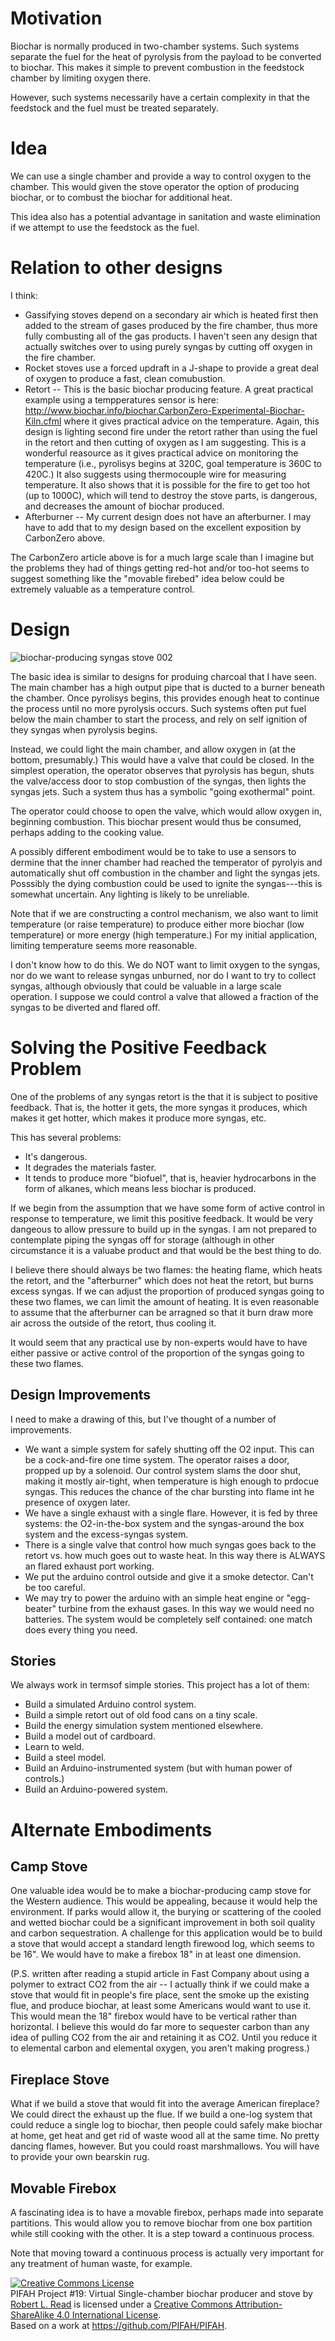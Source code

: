 # Motivation

Biochar is normally produced in two-chamber systems.  Such systems separate the fuel for the heat of pyrolysis from
the payload to be converted to biochar.  This makes it simple to prevent combustion in the feedstock chamber by limiting
oxygen there.

However, such systems necessarily have a certain complexity in that the feedstock and the fuel must be treated separately.

# Idea

We can use a single chamber and provide a way to control oxygen to the chamber. This would given the stove operator
the option of producing biochar, or to combust the biochar for additional heat.

This idea also has a potential advantage in sanitation and waste elimination if we attempt to use the feedstock as the fuel.

# Relation to other designs

I think:

* Gassifying stoves depend on a secondary air which is heated first then added to the stream of gases produced by the fire chamber, thus more fully combusting all of the gas products.  I haven't seen any design that actually switches over to using purely syngas by cutting off oxygen in the fire chamber.
* Rocket stoves use a forced updraft in a J-shape to provide a great deal of oxygen to produce a fast, clean comubustion.
* Retort -- This is the basic biochar producing feature.  A great practical example using a tempperatures sensor is here: http://www.biochar.info/biochar.CarbonZero-Experimental-Biochar-Kiln.cfml  where it gives practical advice on the temperature.  Again, this design is lighting second fire under the retort rather than using the fuel in the retort and then cutting of oxygen as I am suggesting.  This is a wonderful reasource as it gives practical advice on monitoring the temperature (i.e., pyrolisys begins at 320C, goal temperature is 360C to 420C.) It also suggests using thermocouple wire for measuring temperature. It also shows that it is possible for the fire to get too hot (up to 1000C), which will tend to destroy the stove parts, is dangerous, and decreases the amount of biochar produced.
* Afterburner -- My current design does not have an afterburner.  I may have to add that to my design based on the excellent exposition by CarbonZero above.

The CarbonZero article above is for a much large scale than I imagine but the problems they had of things getting red-hot and/or too-hot seems to suggest something like the "movable firebed" idea below could be extremely valuable as a temperature control.

# Design

![biochar-producing syngas stove 002](https://cloud.githubusercontent.com/assets/5296671/7164458/ee607f8e-e365-11e4-8bfa-ff690d4ae29e.jpg)


The basic idea is similar to designs for produing charcoal that I have seen.  The main chamber has a high output pipe
that is ducted to a burner beneath the chamber.  Once pyrolisys begins, this provides enough heat to continue the 
process until no more pyrolysis occurs. Such systems often put fuel below the main chamber to start the process, and 
rely on self ignition of they syngas when pyrolysis begins.

Instead, we could light the main chamber, and allow oxygen in (at the bottom, presumably.)  This would have a valve
that could be closed.  In the simplest operation, the operator observes that pyrolysis has begun, shuts the valve/access door to
stop combustion of the syngas, then lights the syngas jets.  Such a system thus has a symbolic "going exothermal" point.

The operator could choose to open the valve, which would allow oxygen in, beginning combustion.  This biochar
present would thus be consumed, perhaps adding to the cooking value.

A possibly different embodiment would be to take to use a sensors to dermine that the inner chamber had reached 
the temperator of pyrolyis and automatically shut off combustion in the chamber and light the syngas jets.
Posssibly the dying combustion could be used to ignite the syngas---this is somewhat uncertain.  Any lighting 
is likely to be unreliable.

Note that if we are constructing a control mechanism, we also want to limit temperature (or raise temperature) to produce either more biochar (low temperature) or more energy (high temperature.)  For my initial application, limiting temperature seems more reasonable.

I don't know how to do this.  We do NOT want to limit oxygen to the syngas, nor do we want to release syngas unburned, nor do I want to try to collect syngas, although obviously that could be valuable in a large scale operation.  I suppose we could control a valve that allowed a fraction of the syngas to be diverted and flared off.

# Solving the Positive Feedback Problem

One of the problems of any syngas retort is the that it is subject to positive feedback.  That is, the hotter it
gets, the more syngas it produces, which makes it get hotter, which makes it produce more syngas, etc.

This has several problems:
* It's dangerous.
* It degrades the materials faster.
* It tends to produce more "biofuel", that is, heavier hydrocarbons in the form of alkanes, which means less biochar is produced.

If we begin from the assumption that we have some form of active control in response to temperature, we limit this 
positive feedback. It would be very dangeous to allow pressure to build up in the syngas. I am not prepared to contemplate piping the syngas off for storage (although in other circumstance it is a valuabe product and that would
be the best thing to do.

I believe there should always be two flames: the heating flame, which heats the retort, and the "afterburner" which does not heat the retort, but burns excess syngas.  If we can adjust the proportion of produced syngas going to these two flames, we can limit the amount of heating.  It is even reasonable to assume that the afterburner can be arragned so that it burn draw more air across the outside of the retort, thus cooling it.

It would seem that any practical use by non-experts would have to have either passive or active control of the proportion of the syngas going to these two flames.

## Design Improvements

I need to make a drawing of this, but I've thought of a number of improvements.

* We want a simple system for safely shutting off the O2 input.  This can be a cock-and-fire one time system. The operator raises a door, propped up by a solenoid.  Our control system slams the door shut, making it mostly air-tight, when temperature is high enough to prdocue syngas. This reduces the chance of the char bursting into flame int he presence of oxygen later.
* We have a single exhaust with a single flare.  However, it is fed by three systems: the O2-in-the-box system and the syngas-around the box system and the excess-syngas system.
* There is a single valve that control how much syngas goes back to the retort vs. how much goes out to waste heat. In this way there is ALWAYS an flared exhaust port working.
* We put the arduino control outside and give it a smoke detector.  Can't be too careful.
* We may try to power the arduino with an simple heat engine or "egg-beater" turbine from the exhaust gases.  In this way we would need no batteries.  The system would be completely self contained: one match does every thing you need.

## Stories

We always work in termsof simple stories.  This project has a lot of them:
* Build a simulated Arduino control system.
* Build a simple retort out of old food cans on a tiny scale.
* Build the energy simulation system mentioned elsewhere.
* Build a model out of cardboard.
* Learn to weld.
* Build a steel model.
* Build an Arduino-instrumented system (but with human power of controls.)
* Build an Arduino-powered system.

# Alternate Embodiments

## Camp Stove

One valuable idea would be to make a biochar-producing camp stove for the Western audience.  This would be appealing,
because it would help the environment.  If parks would allow it, the burying or scattering of the cooled and wetted
biochar could be a significant improvement in both soil quality and carbon sequestration.  A challenge for this
application would be to build a stove that would accept a standard length firewood log, which seems to be 16".  We would have to make a firebox 18" in at least one dimension.

(P.S. written after reading a stupid article in Fast Company about using a polymer to extract CO2 from the air -- I actually think if we could make a stove that would fit in people's fire place, sent the smoke up the existing flue, and produce biochar, at least some Americans would want to use it.  This would mean the 18" firebox would have to be vertical rather than horizontal. I believe this would do far more to sequester carbon than any idea of pulling CO2 from the air and retaining it as CO2.  Until you reduce it to elemental carbon and elemental oxygen, you aren't making progress.)

## Fireplace Stove

What if we build a stove that would fit into the average American fireplace?  We could direct the exhaust up the 
flue. If we build a one-log system that could reduce a single log to biochar, then people could safely make biochar
at home, get heat and get rid of waste wood all at the same time.  No pretty dancing flames, however.  But you could 
roast marshmallows.  You will have to provide your own bearskin rug.

## Movable Firebox

A fascinating idea is to have a movable firebox, perhaps made into separate partitions.  This would allow you 
to remove biochar from one box partition while still cooking with the other.  It is a step toward a 
continuous process.

Note that moving toward a continuous process is actually very important for any treatment of human waste, for example.


<a rel="license" href="http://creativecommons.org/licenses/by-sa/4.0/"><img alt="Creative Commons License" style="border-width:0" src="https://i.creativecommons.org/l/by-sa/4.0/88x31.png" /></a><br /><span xmlns:dct="http://purl.org/dc/terms/" href="http://purl.org/dc/dcmitype/Text" property="dct:title" rel="dct:type">PIFAH Project #19: Virtual Single-chamber biochar producer and stove</span> by <a xmlns:cc="http://creativecommons.org/ns#" href="https://github.com/PIFAH/PIFAH" property="cc:attributionName" rel="cc:attributionURL">Robert L. Read</a> is licensed under a <a rel="license" href="http://creativecommons.org/licenses/by-sa/4.0/">Creative Commons Attribution-ShareAlike 4.0 International License</a>.<br />Based on a work at <a xmlns:dct="http://purl.org/dc/terms/" href="https://github.com/PIFAH/PIFAH" rel="dct:source">https://github.com/PIFAH/PIFAH</a>.
